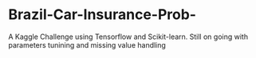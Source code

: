 # Brazil-Car-Insurance-Prob-

A Kaggle Challenge using Tensorflow and Scikit-learn. Still on going with parameters tunining and missing value handling
